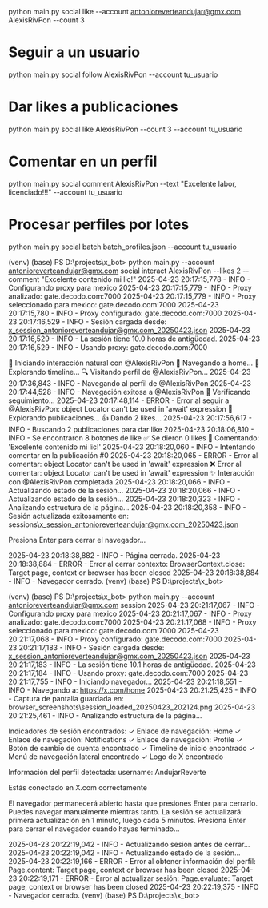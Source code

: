 python main.py social like --account antonioreverteandujar@gmx.com AlexisRivPon --count 3


# Seguir a un usuario
python main.py social follow AlexisRivPon --account tu_usuario

# Dar likes a publicaciones
python main.py social like AlexisRivPon --count 3 --account tu_usuario

# Comentar en un perfil
python main.py social comment AlexisRivPon --text "Excelente labor, licenciado!!!" --account tu_usuario

# Procesar perfiles por lotes
python main.py social batch batch_profiles.json --account tu_usuario




(venv) (base) PS D:\projects\x_bot> python main.py --account antonioreverteandujar@gmx.com social interact AlexisRivPon --likes 2 --comment "Excelente contenido mi lic!"
2025-04-23 20:17:15,778 - INFO - Configurando proxy para mexico
2025-04-23 20:17:15,779 - INFO - Proxy analizado: gate.decodo.com:7000
2025-04-23 20:17:15,779 - INFO - Proxy seleccionado para mexico: gate.decodo.com:7000
2025-04-23 20:17:15,780 - INFO - Proxy configurado: gate.decodo.com:7000
2025-04-23 20:17:16,529 - INFO - Sesión cargada desde: x_session_antonioreverteandujar@gmx.com_20250423.json
2025-04-23 20:17:16,529 - INFO - La sesión tiene 10.0 horas de antigüedad.
2025-04-23 20:17:16,529 - INFO - Usando proxy: gate.decodo.com:7000

🔄 Iniciando interacción natural con @AlexisRivPon
📱 Navegando a home...
📜 Explorando timeline...
🔍 Visitando perfil de @AlexisRivPon...
2025-04-23 20:17:36,843 - INFO - Navegando al perfil de @AlexisRivPon
2025-04-23 20:17:44,528 - INFO - Navegación exitosa a @AlexisRivPon
👥 Verificando seguimiento...
2025-04-23 20:17:48,114 - ERROR - Error al seguir a @AlexisRivPon: object Locator can't be used in 'await' expression
📜 Explorando publicaciones...
👍 Dando 2 likes...
2025-04-23 20:17:56,617 - INFO - Buscando 2 publicaciones para dar like
2025-04-23 20:18:06,810 - INFO - Se encontraron 8 botones de like
✅ Se dieron 0 likes
💬 Comentando: 'Excelente contenido mi lic!'
2025-04-23 20:18:20,060 - INFO - Intentando comentar en la publicación #0
2025-04-23 20:18:20,065 - ERROR - Error al comentar: object Locator can't be used in 'await' expression
❌ Error al comentar: object Locator can't be used in 'await' expression
✨ Interacción con @AlexisRivPon completada
2025-04-23 20:18:20,066 - INFO - Actualizando estado de la sesión...
2025-04-23 20:18:20,066 - INFO - Actualizando estado de la sesión...
2025-04-23 20:18:20,323 - INFO -
Analizando estructura de la página...
2025-04-23 20:18:20,358 - INFO - Sesión actualizada exitosamente en: sessions\x_session_antonioreverteandujar@gmx.com_20250423.json

Presiona Enter para cerrar el navegador...

2025-04-23 20:18:38,882 - INFO - Página cerrada.
2025-04-23 20:18:38,884 - ERROR - Error al cerrar contexto: BrowserContext.close: Target page, context or browser has been closed
2025-04-23 20:18:38,884 - INFO - Navegador cerrado.
(venv) (base) PS D:\projects\x_bot>




(venv) (base) PS D:\projects\x_bot> python main.py --account antonioreverteandujar@gmx.com session
2025-04-23 20:21:17,067 - INFO - Configurando proxy para mexico
2025-04-23 20:21:17,067 - INFO - Proxy analizado: gate.decodo.com:7000
2025-04-23 20:21:17,068 - INFO - Proxy seleccionado para mexico: gate.decodo.com:7000
2025-04-23 20:21:17,068 - INFO - Proxy configurado: gate.decodo.com:7000
2025-04-23 20:21:17,183 - INFO - Sesión cargada desde: x_session_antonioreverteandujar@gmx.com_20250423.json
2025-04-23 20:21:17,183 - INFO - La sesión tiene 10.1 horas de antigüedad.
2025-04-23 20:21:17,184 - INFO - Usando proxy: gate.decodo.com:7000
2025-04-23 20:21:17,755 - INFO - Iniciando navegador...
2025-04-23 20:21:18,551 - INFO - Navegando a: https://x.com/home
2025-04-23 20:21:25,425 - INFO - Captura de pantalla guardada en: browser_screenshots\session_loaded_20250423_202124.png
2025-04-23 20:21:25,461 - INFO -
Analizando estructura de la página...

Indicadores de sesión encontrados:
✓ Enlace de navegación: Home
✓ Enlace de navegación: Notifications
✓ Enlace de navegación: Profile
✓ Botón de cambio de cuenta encontrado
✓ Timeline de inicio encontrado
✓ Menú de navegación lateral encontrado
✓ Logo de X encontrado

Información del perfil detectada:
  username: AndujarReverte

 Estás conectado en X.com correctamente

El navegador permanecerá abierto hasta que presiones Enter para cerrarlo.
Puedes navegar manualmente mientras tanto.
La sesión se actualizará: primera actualización en 1 minuto, luego cada 5 minutos.
Presiona Enter para cerrar el navegador cuando hayas terminado...

2025-04-23 20:22:19,042 - INFO - Actualizando sesión antes de cerrar...
2025-04-23 20:22:19,042 - INFO - Actualizando estado de la sesión...
2025-04-23 20:22:19,166 - ERROR - Error al obtener información del perfil: Page.content: Target page, context or browser has been closed
2025-04-23 20:22:19,171 - ERROR - Error al actualizar sesión: Page.evaluate: Target page, context or browser has been closed
2025-04-23 20:22:19,375 - INFO - Navegador cerrado.
(venv) (base) PS D:\projects\x_bot>
